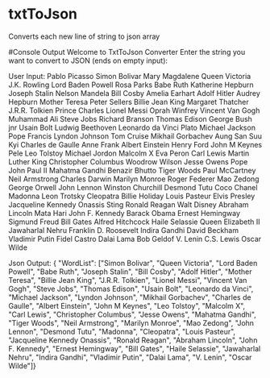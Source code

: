 # txtToJson
Converts each new line of string to json array

#Console Output
Welcome to TxtToJson Converter
Enter the string you want to convert to JSON (ends on empty input): 

User Input:
Pablo Picasso
Simon Bolivar
Mary Magdalene
Queen Victoria
J.K. Rowling
Lord Baden Powell
Rosa Parks
Babe Ruth
Katherine Hepburn
Joseph Stalin
Nelson Mandela
Bill Cosby
Amelia Earhart
Adolf Hitler
Audrey Hepburn
Mother Teresa
Peter Sellers
Billie Jean King
Margaret Thatcher
J.R.R. Tolkien
Prince Charles
Lionel Messi
Oprah Winfrey
Vincent Van Gogh
Muhammad Ali
Steve Jobs
Richard Branson
Thomas Edison
George Bush jnr
Usain Bolt
Ludwig Beethoven
Leonardo da Vinci
Plato
Michael Jackson
Pope Francis
Lyndon Johnson
Tom Cruise
Mikhail Gorbachev
Aung San Suu Kyi
Charles de Gaulle
Anne Frank
Albert Einstein
Henry Ford
John M Keynes
Pele
Leo Tolstoy
Michael Jordon
Malcolm X
Eva Peron
Carl Lewis
Martin Luther King
Christopher Columbus
Woodrow Wilson
Jesse Owens
Pope John Paul II
Mahatma Gandhi
Benazir Bhutto
Tiger Woods
Paul McCartney
Neil Armstrong
Charles Darwin
Marilyn Monroe
Roger Federer
Mao Zedong
George Orwell
John Lennon
Winston Churchill
Desmond Tutu
Coco Chanel
Madonna
Leon Trotsky
Cleopatra
Billie Holiday
Louis Pasteur
Elvis Presley
Jacqueline Kennedy Onassis
Sting
Ronald Reagan
Walt Disney
Abraham Lincoln
Mata Hari
John F. Kennedy
Barack Obama
Ernest Hemingway
Sigmund Freud
Bill Gates
Alfred Hitchcock
Haile Selassie
Queen Elizabeth II
Jawaharlal Nehru
Franklin D. Roosevelt
Indira Gandhi
David Beckham
Vladimir Putin
Fidel Castro
Dalai Lama
Bob Geldof
V. Lenin
C.S. Lewis
Oscar Wilde

Json Output:
{ "WordList": ["Simon Bolivar", "Queen Victoria", "Lord Baden Powell", "Babe Ruth", "Joseph Stalin", "Bill Cosby", "Adolf Hitler", "Mother Teresa", "Billie Jean King", "J.R.R. Tolkien", "Lionel Messi", "Vincent Van Gogh", "Steve Jobs", "Thomas Edison", "Usain Bolt", "Leonardo da Vinci", "Michael Jackson", "Lyndon Johnson", "Mikhail Gorbachev", "Charles de Gaulle", "Albert Einstein", "John M Keynes", "Leo Tolstoy", "Malcolm X", "Carl Lewis", "Christopher Columbus", "Jesse Owens", "Mahatma Gandhi", "Tiger Woods", "Neil Armstrong", "Marilyn Monroe", "Mao Zedong", "John Lennon", "Desmond Tutu", "Madonna", "Cleopatra", "Louis Pasteur", "Jacqueline Kennedy Onassis", "Ronald Reagan", "Abraham Lincoln", "John F. Kennedy", "Ernest Hemingway", "Bill Gates", "Haile Selassie", "Jawaharlal Nehru", "Indira Gandhi", "Vladimir Putin", "Dalai Lama", "V. Lenin", "Oscar Wilde"]}
